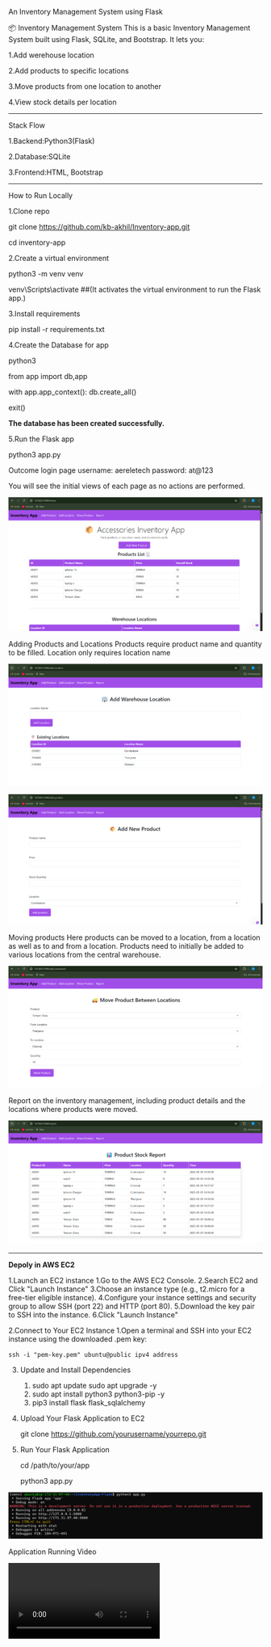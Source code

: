 An Inventory Management System using Flask

📦 Inventory Management System
This is a basic Inventory Management System built using Flask, SQLite, and Bootstrap. It lets you:

1.Add werehouse location

2.Add products to specific locations

3.Move products from one location to another

4.View stock details per location


------------------------------------------------------------------------------

Stack Flow

1.Backend:Python3(Flask)

2.Database:SQLite

3.Frontend:HTML, Bootstrap

------------------------------------------------------------------------------

How to Run Locally

1.Clone repo

git clone https://github.com/kb-akhil/Inventory-app.git

cd inventory-app

2.Create a virtual environment

python3 -m venv venv

venv\Scripts\activate   ##(It activates the virtual environment to run the Flask app.)

3.Install requirements

pip install -r requirements.txt

4.Create the Database for app

python3

from app import db,app

with app.app_context():
     db.create_all()

exit()

**The database has been created successfully.**

5.Run the Flask app

python3 app.py


Outcome
login page
username: aereletech
password: at@123

You will see the initial views of each page as no actions are performed.

![alt text](FlaskHome-1.png)


Adding Products and Locations
Products require product name and quantity to be filled. Location only requires location name

![alt text](AddLocation.png)

![alt text](AddProduct.png)

Moving products
Here products can be moved to a location, from a location as well as to and from a location. Products need to initially be added to various locations from the central warehouse.

![alt text](Movements.png)


Report on the inventory management, including product details and the locations where products were moved.

![alt text](Report.png)


------------------------------------------------------------------------------
**Depoly in AWS EC2**


1.Launch an EC2 instance
    1.Go to the AWS EC2 Console.
    2.Search EC2 and Click "Launch Instance" 
    3.Choose an instance type (e.g., t2.micro for a free-tier eligible instance).
    4.Configure your instance settings and security group to allow SSH (port 22) and HTTP (port 80).
    5.Download the key pair to SSH into the instance.
    6.Click "Launch Instance"

2.Connect to Your EC2 Instance
    1.Open a terminal and SSH into your EC2 instance using the downloaded .pem key:

    ssh -i "pem-key.pem" ubuntu@public ipv4 address

3. Update and Install Dependencies
    
    1. sudo apt update
       sudo apt upgrade -y
    2. sudo apt install python3 python3-pip -y
    3. pip3 install flask flask_sqlalchemy

4. Upload Your Flask Application to EC2

    git clone https://github.com/yourusername/yourrepo.git

5. Run Your Flask Application

    cd /path/to/your/app

    python3 app.py

![alt text](ec2-run.png)

Application Running Video

<video controls src="outcome video.mp4" title="Title"></video>







